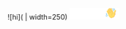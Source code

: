 ![hi]( | width=250)
<img src="https://raw.githubusercontent.com/oCaeta/oCaeta/main/1.gif" width="100">
